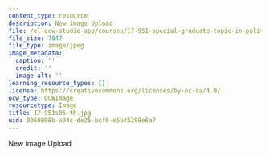 ```yaml
---
content_type: resource
description: New image Upload
file: /ol-ocw-studio-app/courses/17-951-special-graduate-topic-in-political-science-political-behavior-fall-2005/0068098ba94cde25bcf0e5b45299e6a7_17-951s05-th.jpg
file_size: 7847
file_type: image/jpeg
image_metadata:
  caption: ''
  credit: ''
  image-alt: ''
learning_resource_types: []
license: https://creativecommons.org/licenses/by-nc-sa/4.0/
ocw_type: OCWImage
resourcetype: Image
title: 17-951s05-th.jpg
uid: 0068098b-a94c-de25-bcf0-e5b45299e6a7
---
```

New image Upload